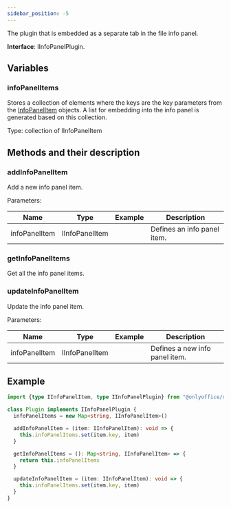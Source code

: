 ```yaml
---
sidebar_position: -5
---
```


The plugin that is embedded as a separate tab in the file info panel.

**Interface**: IInfoPanelPlugin.

## Variables

### infoPanelItems

Stores a collection of elements where the keys are the key parameters from the [InfoPanelItem](../plugin-items/infopanelitem.md) objects. A list for embedding into the info panel is generated based on this collection.

Type: collection of IInfoPanelItem

## Methods and their description

### addInfoPanelItem

Add a new info panel item.

Parameters:

| Name          | Type           | Example | Description                 |
| ------------- | -------------- | ------- | --------------------------- |
| infoPanelItem | IInfoPanelItem |         | Defines an info panel item. |

### getInfoPanelItems

Get all the info panel items.

### updateInfoPanelItem

Update the info panel item.

Parameters:

| Name          | Type           | Example | Description                    |
| ------------- | -------------- | ------- | ------------------------------ |
| infoPanelItem | IInfoPanelItem |         | Defines a new info panel item. |

## Example

``` ts
import {type IInfoPanelItem, type IInfoPanelPlugin} from "@onlyoffice/docspace-plugin-sdk"

class Plugin implements IInfoPanelPlugin {
  infoPanelItems = new Map<string, IInfoPanelItem>()

  addInfoPanelItem = (item: IInfoPanelItem): void => {
    this.infoPanelItems.set(item.key, item)
  }

  getInfoPanelItems = (): Map<string, IInfoPanelItem> => {
    return this.infoPanelItems
  }

  updateInfoPanelItem = (item: IInfoPanelItem): void => {
    this.infoPanelItems.set(item.key, item)
  }
}
```

